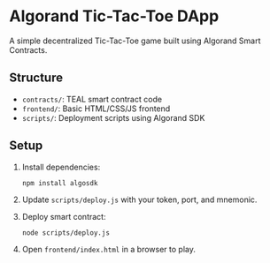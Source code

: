 # Algorand Tic-Tac-Toe DApp

A simple decentralized Tic-Tac-Toe game built using Algorand Smart Contracts.

## Structure

- `contracts/`: TEAL smart contract code
- `frontend/`: Basic HTML/CSS/JS frontend
- `scripts/`: Deployment scripts using Algorand SDK

## Setup

1. Install dependencies:
   ```
   npm install algosdk
   ```

2. Update `scripts/deploy.js` with your token, port, and mnemonic.

3. Deploy smart contract:
   ```
   node scripts/deploy.js
   ```

4. Open `frontend/index.html` in a browser to play.
